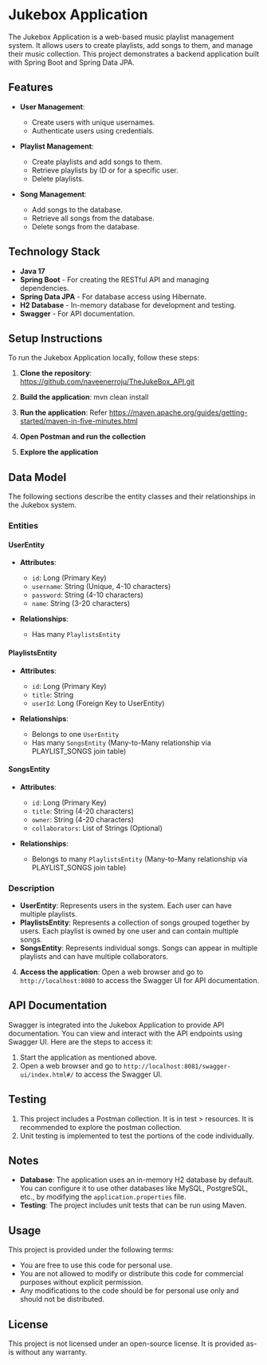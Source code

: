 # Jukebox Application

The Jukebox Application is a web-based music playlist management system. It allows users to create playlists, add songs to them, and manage their music collection. This project demonstrates a backend application built with Spring Boot and Spring Data JPA.

## Features

- **User Management**:
  - Create users with unique usernames.
  - Authenticate users using credentials.

- **Playlist Management**:
  - Create playlists and add songs to them.
  - Retrieve playlists by ID or for a specific user.
  - Delete playlists.

- **Song Management**:
  - Add songs to the database.
  - Retrieve all songs from the database.
  - Delete songs from the database.

## Technology Stack

- **Java 17**
- **Spring Boot** - For creating the RESTful API and managing dependencies.
- **Spring Data JPA** - For database access using Hibernate.
- **H2 Database** - In-memory database for development and testing.
- **Swagger** - For API documentation.

## Setup Instructions

To run the Jukebox Application locally, follow these steps:

1. **Clone the repository**:
   https://github.com/naveenerroju/TheJukeBox_API.git

2. **Build the application**:
mvn clean install
3. **Run the application**: Refer https://maven.apache.org/guides/getting-started/maven-in-five-minutes.html
4. **Open Postman and run the collection**
5. **Explore the application**

## Data Model

The following sections describe the entity classes and their relationships in the Jukebox system.

### Entities

#### UserEntity

- **Attributes**:
  - `id`: Long (Primary Key)
  - `username`: String (Unique, 4-10 characters)
  - `password`: String (4-10 characters)
  - `name`: String (3-20 characters)

- **Relationships**:
  - Has many `PlaylistsEntity`

#### PlaylistsEntity

- **Attributes**:
  - `id`: Long (Primary Key)
  - `title`: String
  - `userId`: Long (Foreign Key to UserEntity)

- **Relationships**:
  - Belongs to one `UserEntity`
  - Has many `SongsEntity` (Many-to-Many relationship via PLAYLIST_SONGS join table)

#### SongsEntity

- **Attributes**:
  - `id`: Long (Primary Key)
  - `title`: String (4-20 characters)
  - `owner`: String (4-20 characters)
  - `collaborators`: List of Strings (Optional)

- **Relationships**:
  - Belongs to many `PlaylistsEntity` (Many-to-Many relationship via PLAYLIST_SONGS join table)


### Description

- **UserEntity**: Represents users in the system. Each user can have multiple playlists.
- **PlaylistsEntity**: Represents a collection of songs grouped together by users. Each playlist is owned by one user and can contain multiple songs.
- **SongsEntity**: Represents individual songs. Songs can appear in multiple playlists and can have multiple collaborators.


4. **Access the application**:
   Open a web browser and go to `http://localhost:8080` to access the Swagger UI for API documentation.

## API Documentation

Swagger is integrated into the Jukebox Application to provide API documentation. You can view and interact with the API endpoints using Swagger UI. Here are the steps to access it:

1. Start the application as mentioned above.
2. Open a web browser and go to `http://localhost:8081/swagger-ui/index.html#/` to access the Swagger UI.

## Testing
1. This project includes a Postman collection. It is in test > resources. It is recommended to explore the postman collection.
2. Unit testing is implemented to test the portions of the code individually.

## Notes

- **Database**: The application uses an in-memory H2 database by default. You can configure it to use other databases like MySQL, PostgreSQL, etc., by modifying the `application.properties` file.
- **Testing**: The project includes unit tests that can be run using Maven.

## Usage

This project is provided under the following terms:

- You are free to use this code for personal use.
- You are not allowed to modify or distribute this code for commercial purposes without explicit permission.
- Any modifications to the code should be for personal use only and should not be distributed.

## License

This project is not licensed under an open-source license. It is provided as-is without any warranty.